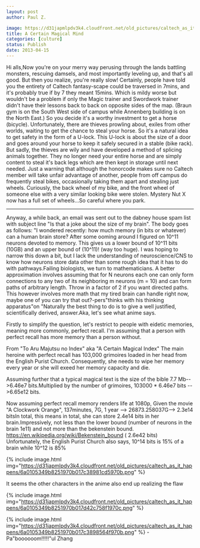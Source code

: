 ```yaml
---
layout: post
author: Paul Z.

image: https://d31japmlpdv3k4.cloudfront.net/old_pictures/caltech_as_it_happens/6a0105349b8251970b017eea3b5d57970d.png
title: A Certain Magical Mind
categories: [culture]
status: Publish
date: 2013-04-15
---
```


Hi alls,Now you're on your merry way perusing through the lands battling monsters, rescuing damsels, and most importantly leveling up, and that's all good. But then you realize, you're really slow! Certainly, people have told you the entirety of Caltech fantasy-scape could be traversed in 7mins, and it's probably true if by 7 they meant 15mins. Which is mildy worse but wouldn't be a problem if only the Magic trainer and Swordwork trainer didn't have their lessons back to back on opposite sides of the map. (Braun gym is on the South West side of campus while Annenberg building is on the North East.) So you decide it's a worthy investment to get a horse (bicycle). Unfortunately, there are thieves prowling about, exiles from other worlds, waiting to get the chance to steal your horse. So it's a natural idea to get safety in the form of a U-lock. This U-lock is about the size of a door and goes around your horse to keep it safely secured in a stable (bike rack). But sadly, the thieves are wily and have developed a method of splicing animals together. They no longer need your entire horse and are simply content to steal it's back legs which are then kept in storage until next needed. Just a warning that although the honorcode makes sure no Caltech member will take unfair advantage of another, people from off campus do frequently steal bikes, occasionally taking them apart and stealing just wheels. Curiously, the back wheel of my bike, and the front wheel of someone else with a very similar looking bike were stolen. Mystery Nut X now has a full set of wheels...So careful where you park.

-----
Anyway, a while back, an email was sent out to the dabney house spam list with subject line "Is that a joke about the size of my brain". The body goes as follows:
"I wondered recently: how much memory (in bits or whatever) can a human brain
 store? After some ooming around I figured on 10^11 neurons devoted to 
memory. This gives us a lower bound of 10^11 bits (10GB) and an upper 
bound of (10^11)! (way too huge). I was hoping to narrow this down a 
bit, but I lack the understanding of neuroscience/CNS to know how 
neurons store data other than some rough idea that it has to do with 
pathways.Failing biologists, we turn to mathematicians. A better 
approximation involves assuming that for N neurons each one can only 
form connections to any two of its neighboring m neurons (m = 10) and 
can form paths of arbitrary length. Throw in a factor of 2 if you want 
directed paths. This however involves more math that my tired brain can handle right now, maybe one of you can try that out?-pers"thinks with his thinking apparatus"on "Naturally the best thing to do is to give a well justified, scientifically derived, answer.Aka, let's see what anime says.

Firstly to simplify the question, let's restrict to people with eidetic memories, meaning more commonly, perfect recall. I'm assuming that a person with perfect recall has more memory than a person without.

From "To Aru Majutsu no Index" aka "A Certain Magical Index"
The main heroine with perfect recall has 103,000 grimoires loaded in her head from the English Purist Church. Consequently, she needs to wipe her memory every year or she will exeed her memory capacity and die.

Assuming further that a typical magical text is the size of the bible 7.7 Mb--&gt;6.46e7 bits.Multiplied by the number of grimoires, 103000 * 6.46e7 bits --&gt;6.65e12 bits.

Now assuming perfect recall memory renders life at 1080p, Given the movie "A Clockwork Orange", 137minutes, 7G, 1 year --&gt; 26873.258037G--&gt; 2.3e14 bitsIn total, this means in total, she can store 2.4e14 bits in her brain.Impressively, not less than the lower bound (number of neurons in the brain 1e11) and not more than the bekenstein bound. https://en.wikipedia.org/wiki/Bekenstein_bound ( 2.6e42 bits)
Unfortunately, the English Purist Church also says, 10^14 bits is 15% of a brain while
10^12 is 85%


{% include image.html img="https://d31japmlpdv3k4.cloudfront.net/old_pictures/caltech_as_it_happens/6a0105349b8251970b017c38981cd5970b.png" %}

It seems the other characters in the anime also end up realizing the flaw 

{% include image.html img="https://d31japmlpdv3k4.cloudfront.net/old_pictures/caltech_as_it_happens/6a0105349b8251970b017d42c758f1970c.png" %}


{% include image.html img="https://d31japmlpdv3k4.cloudfront.net/old_pictures/caltech_as_it_happens/6a0105349b8251970b017c3898564f970b.png" %}
-Pa"boooooom!!!!!"ul Zhang

